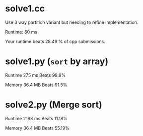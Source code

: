 # solve1.cc

Use 3 way partition variant but needing to refine implementation.

Runtime: 60 ms

Your runtime beats 28.49 % of cpp submissions.

# solve1.py (`sort` by array)

Runtime 275 ms Beats 99.9%

Memory 36.4 MB Beats 91.5%

# solve2.py (Merge sort)

Runtime 2193 ms Beats 11.18%

Memory 36.4 MB Beats 55.19%
